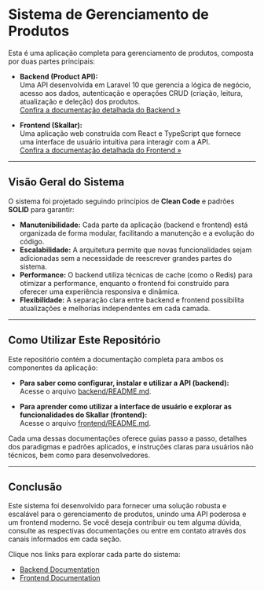 # Sistema de Gerenciamento de Produtos

Esta é uma aplicação completa para gerenciamento de produtos, composta por duas partes principais:

- **Backend (Product API):**  
  Uma API desenvolvida em Laravel 10 que gerencia a lógica de negócio, acesso aos dados, autenticação e operações CRUD (criação, leitura, atualização e deleção) dos produtos.  
  [Confira a documentação detalhada do Backend »](./backend/README.md)

- **Frontend (Skallar):**  
  Uma aplicação web construída com React e TypeScript que fornece uma interface de usuário intuitiva para interagir com a API.  
  [Confira a documentação detalhada do Frontend »](./frontend/README.md)

---

## Visão Geral do Sistema

O sistema foi projetado seguindo princípios de **Clean Code** e padrões **SOLID** para garantir:
- **Manutenibilidade:** Cada parte da aplicação (backend e frontend) está organizada de forma modular, facilitando a manutenção e a evolução do código.
- **Escalabilidade:** A arquitetura permite que novas funcionalidades sejam adicionadas sem a necessidade de reescrever grandes partes do sistema.
- **Performance:** O backend utiliza técnicas de cache (como o Redis) para otimizar a performance, enquanto o frontend foi construído para oferecer uma experiência responsiva e dinâmica.
- **Flexibilidade:** A separação clara entre backend e frontend possibilita atualizações e melhorias independentes em cada camada.

---

## Como Utilizar Este Repositório

Este repositório contém a documentação completa para ambos os componentes da aplicação:

- **Para saber como configurar, instalar e utilizar a API (backend):**  
  Acesse o arquivo [backend/README.md](./backend/README.md).

- **Para aprender como utilizar a interface de usuário e explorar as funcionalidades do Skallar (frontend):**  
  Acesse o arquivo [frontend/README.md](./frontend/README.md).

Cada uma dessas documentações oferece guias passo a passo, detalhes dos paradigmas e padrões aplicados, e instruções claras para usuários não técnicos, bem como para desenvolvedores.

---

## Conclusão

Este sistema foi desenvolvido para fornecer uma solução robusta e escalável para o gerenciamento de produtos, unindo uma API poderosa e um frontend moderno. Se você deseja contribuir ou tem alguma dúvida, consulte as respectivas documentações ou entre em contato através dos canais informados em cada seção.

Clique nos links para explorar cada parte do sistema:

- [Backend Documentation](./backend/README.md)
- [Frontend Documentation](./frontend/README.md)
